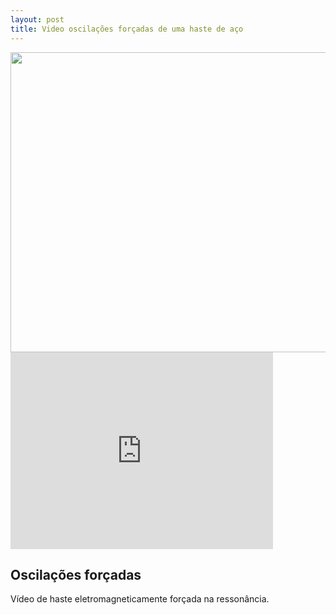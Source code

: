 ```yaml
---
layout: post
title: Video oscilações forçadas de uma haste de aço
---
```

<img src="{{ site.baseurl }}/img/20160711_183316.jpg" height="480" width="640"/>
<iframe width="420" height="315" src="https://vimeo.com/244031301"
frameborder="0" allowfullscreen> </iframe>

Oscilações forçadas 
-------------------------------

Vídeo de haste eletromagneticamente forçada na ressonância.
